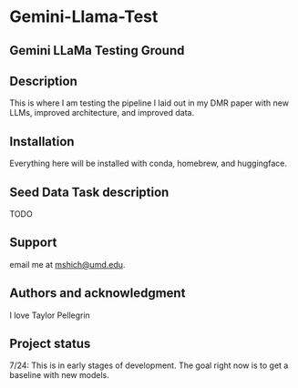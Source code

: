# Gemini-Llama-Test

## Gemini LLaMa Testing Ground

## Description
This is where I am testing the pipeline I laid out in my DMR paper with new LLMs, improved architecture, and improved data.

## Installation
Everything here will be installed with conda, homebrew, and huggingface.

## Seed Data Task description
TODO

## Support
email me at mshich@umd.edu.


## Authors and acknowledgment
I love Taylor Pellegrin

## Project status
7/24: This is in early stages of development. The goal right now is to get a baseline with new models.
